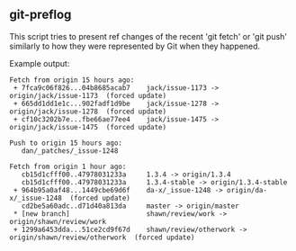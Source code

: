 ## git-preflog

This script tries to present ref changes of the recent 'git fetch' or
'git push' similarly to how they were represented by Git when they 
happened.

Example output:

```
Fetch from origin 15 hours ago:
 + 7fca9c06f826...04b8685acab7    jack/issue-1173 -> origin/jack/issue-1173  (forced update)
 + 665dd1dd1e1c...902fadf1d9be    jack/issue-1278 -> origin/jack/issue-1278  (forced update)
 + cf10c3202b7e...fbe66ae77ee4    jack/issue-1475 -> origin/jack/issue-1475  (forced update)

Push to origin 15 hours ago:
   dan/_patches/_issue-1248

Fetch from origin 1 hour ago:
   cb15d1cfff00..47978031233a     1.3.4 -> origin/1.3.4
   cb15d1cfff00..47978031233a     1.3.4-stable -> origin/1.3.4-stable
 + 964b95a0af48...1449cbe69d6f    da-x/_issue-1248 -> origin/da-x/_issue-1248  (forced update)
   cd2be5a60adc..d71d40a813da     master -> origin/master
 * [new branch]                   shawn/review/work -> origin/shawn/review/work
 + 1299a6453dda...51ce2cd9f67d    shawn/review/otherwork -> origin/shawn/review/otherwork  (forced update)
```
